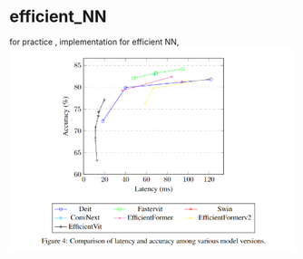 # efficient_NN
for practice , implementation for efficient NN,
![Example Image](/images/acc_latency_3060.png "Example Image Titl")
